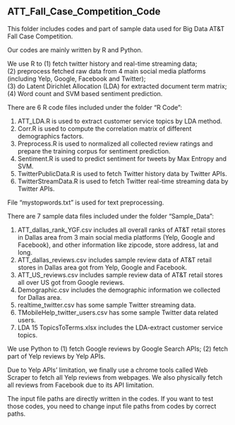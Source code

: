 ## ATT_Fall_Case_Competition_Code
This folder includes codes and part of sample data used for Big Data AT&T Fall Case Competition.

Our codes are mainly written by R and Python.

We use R to (1) fetch twitter history and real-time streaming data;  
(2) preprocess fetched raw data from 4 main social media platforms (including Yelp, Google, Facebook and Twitter);   
(3) do Latent Dirichlet Allocation (LDA) for extracted document term matrix;   
(4) Word count and SVM based sentiment prediction.  

There are 6 R code files included under the folder “R Code”:  
1)	ATT_LDA.R is used to extract customer service topics by LDA method.  
2)	Corr.R is used to compute the correlation matrix of different demographics factors.  
3)	Preprocess.R is used to normalized all collected review ratings and prepare the training corpus for sentiment prediction.  
4)	Sentiment.R is used to predict sentiment for tweets by Max Entropy and SVM.  
5)	TwitterPublicData.R is used to fetch Twitter history data by Twitter APIs.  
6)	TwitterStreamData.R is used to fetch Twitter real-time streaming data by Twitter APIs.  

File “mystopwords.txt” is used for text preprocessing.

There are 7 sample data files included under the folder “Sample_Data”:  
1)	ATT_dallas_rank_YGF.csv includes all overall ranks of AT&T retail stores in Dallas area from 3 main social media platforms (Yelp, Google and Facebook), and other information like zipcode, store address, lat and long.    
2)	ATT_dallas_reviews.csv includes sample review data of AT&T retail stores in Dallas area got from Yelp, Google and Facebook.  
3)	ATT_US_reviews.csv includes sample review data of AT&T retail stores all over US got from Google reviews.  
4)	Demographic.csv includes the demographic information we collected for Dallas area.  
5)	realtime_twitter.csv has some sample Twitter streaming data.  
6)	TMobileHelp_twitter_users.csv has some sample Twitter data related users.  
7)	LDA 15 TopicsToTerms.xlsx includes the LDA-extract customer service topics.  

We use Python to (1) fetch Google reviews by Google Search APIs; (2) fetch part of Yelp reviews by Yelp APIs.  

Due to Yelp APIs’ limitation, we finally use a chrome tools called Web Scraper to fetch all Yelp reviews from webpages. We also physically fetch all reviews from Facebook due to its API limitation.

The input file paths are directly written in the codes. If you want to test those codes, you need to change input file paths from codes by correct paths.


